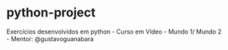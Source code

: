 # python-project
Exercícios desenvolvidos em python - Curso em Vídeo - Mundo 1/ Mundo 2 - Mentor: @gustavoguanabara
